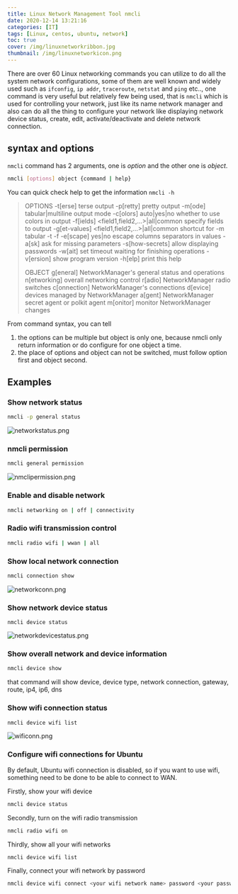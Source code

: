 ```yaml
---
title: Linux Network Management Tool nmcli
date: 2020-12-14 13:21:16
categories: [IT]
tags: [Linux, centos, ubuntu, network]
toc: true
cover: /img/linuxnetworkribbon.jpg
thumbnail: /img/linuxnetworkicon.png
---
```


There are over 60 Linux networking commands you can utilize to do all the system network configurations, some of them are well known and widely used such as `ifconfig`, `ip addr`, `traceroute`, `netstat` and `ping` etc.., one command is very useful but relatively few being used, that is `nmcli` which is used for controlling your network, just like its name network manager and also can do all the thing to configure your network like displaying network device status, create, edit, activate/deactivate and delete network connection.

## syntax and options

`nmcli` command has 2 arguments, one is _option_ and the other one is _object_. 

```bash
nmcli [options] object {command | help}
```

<!-- more -->

You can quick check help to get the information `nmcli -h`

> OPTIONS
>   -t[erse]                                       terse output
>   -p[retty]                                      pretty output
>   -m[ode] tabular|multiline                      output mode
>   -c[olors] auto|yes|no                          whether to use colors in output
>   -f[ields] <field1,field2,...>|all|common       specify fields to output
>   -g[et-values] <field1,field2,...>|all|common   shortcut for -m tabular -t -f
>   -e[scape] yes|no                               escape columns separators in values
>   -a[sk]                                         ask for missing parameters
>   -s[how-secrets]                                allow displaying passwords
>   -w[ait] <seconds>                              set timeout waiting for finishing operations
>   -v[ersion]                                     show program version
>   -h[elp]                                        print this help
>
> OBJECT
>   g[eneral]       NetworkManager's general status and operations
>   n[etworking]    overall networking control
>   r[adio]         NetworkManager radio switches
>   c[onnection]    NetworkManager's connections
>   d[evice]        devices managed by NetworkManager
>   a[gent]         NetworkManager secret agent or polkit agent
>   m[onitor]       monitor NetworkManager changes	

From command syntax, you can tell 

1. the options can be multiple but object is only one, because nmcli only return information or do configure for one object a time.
2. the place of options and object can not be switched, must follow option first and object second. 

## Examples

### Show network status

```bash
nmcli -p general status
```

![networkstatus.png](/img/screenshots/networkstatus.png)

### nmcli permission

```bash
nmcli general permission
```

![nmclipermission.png](/img/screenshots/nmclipermission.png)

### Enable and disable network

```bash
nmcli networking on | off | connectivity
```

### Radio wifi transmission control

```bash
nmcli radio wifi | wwan | all
```

### Show local network connection

```bash
nmcli connection show
```

![networkconn.png](/img/screenshots/networkconn.png)

### Show network device status

```bas
nmcli device status
```

![networkdevicestatus.png](/img/screenshots/networkdevicestatus.png)

### Show overall network and device information

```bash
nmcli device show
```

that command will show device, device type, network connection, gateway, route, ip4, ip6, dns

### Show wifi connection status

```bash
nmcli device wifi list
```

![wificonn.png](/img/screenshots/wificonn.png)

### Configure wifi connections for Ubuntu

By default, Ubuntu wifi connection is disabled, so if you want to use wifi, something need to be done to be able to connect to WAN.

Firstly, show your wifi device

```bash
nmcli device status
```

Secondly, turn on the wifi radio transmission

```bash
nmcli radio wifi on
```

Thirdly, show all your wifi networks

```bash
nmcli device wifi list
```

Finally, connect your wifi network by password

```bash
nmcli device wifi connect <your wifi network name> password <your password>
```





























